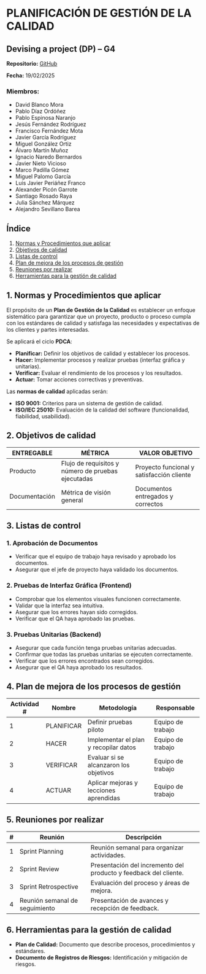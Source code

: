 # PLANIFICACIÓN DE GESTIÓN DE LA CALIDAD

## Devising a project (DP) – G4

**Repositorio:** [GitHub](https://github.com/ISPP-2425-G4/)

**Fecha:** 19/02/2025

### Miembros:
- David Blanco Mora
- Pablo Díaz Ordóñez
- Pablo Espinosa Naranjo
- Jesús Fernández Rodríguez
- Francisco Fernández Mota
- Javier García Rodríguez
- Miguel González Ortiz
- Álvaro Martín Muñoz
- Ignacio Naredo Bernardos
- Javier Nieto Vicioso
- Marco Padilla Gómez
- Miguel Palomo García
- Luis Javier Periáñez Franco
- Alexander Picón Garrote
- Santiago Rosado Raya
- Julia Sánchez Márquez
- Alejandro Sevillano Barea

## Índice
1. [Normas y Procedimientos que aplicar](#normas-y-procedimientos-que-aplicar)
2. [Objetivos de calidad](#objetivos-de-calidad)
3. [Listas de control](#listas-de-control)
4. [Plan de mejora de los procesos de gestión](#plan-de-mejora-de-los-procesos-de-gestion)
5. [Reuniones por realizar](#reuniones-por-realizar)
6. [Herramientas para la gestión de calidad](#herramientas-para-la-gestion-de-calidad)

## 1. Normas y Procedimientos que aplicar
El propósito de un **Plan de Gestión de la Calidad** es establecer un enfoque sistemático para garantizar que un proyecto, producto o proceso cumpla con los estándares de calidad y satisfaga las necesidades y expectativas de los clientes y partes interesadas.

Se aplicará el ciclo **PDCA**:
- **Planificar:** Definir los objetivos de calidad y establecer los procesos.
- **Hacer:** Implementar procesos y realizar pruebas (interfaz gráfica y unitarias).
- **Verificar:** Evaluar el rendimiento de los procesos y los resultados.
- **Actuar:** Tomar acciones correctivas y preventivas.

Las **normas de calidad** aplicadas serán:
- **ISO 9001:** Criterios para un sistema de gestión de calidad.
- **ISO/IEC 25010:** Evaluación de la calidad del software (funcionalidad, fiabilidad, usabilidad).

## 2. Objetivos de calidad
| ENTREGABLE  | MÉTRICA  | VALOR OBJETIVO  |
|-------------|----------|----------------|
| Producto | Flujo de requisitos y número de pruebas ejecutadas | Proyecto funcional y satisfacción cliente |
| Documentación | Métrica de visión general | Documentos entregados y correctos |

## 3. Listas de control
### 1. Aprobación de Documentos
- Verificar que el equipo de trabajo haya revisado y aprobado los documentos.
- Asegurar que el jefe de proyecto haya validado los documentos.

### 2. Pruebas de Interfaz Gráfica (Frontend)
- Comprobar que los elementos visuales funcionen correctamente.
- Validar que la interfaz sea intuitiva.
- Asegurar que los errores hayan sido corregidos.
- Verificar que el QA haya aprobado las pruebas.

### 3. Pruebas Unitarias (Backend)
- Asegurar que cada función tenga pruebas unitarias adecuadas.
- Confirmar que todas las pruebas unitarias se ejecuten correctamente.
- Verificar que los errores encontrados sean corregidos.
- Asegurar que el QA haya aprobado los resultados.

## 4. Plan de mejora de los procesos de gestión
| Actividad # | Nombre | Metodología | Responsable |
|------------|--------|-------------|-------------|
| 1 | PLANIFICAR | Definir pruebas piloto | Equipo de trabajo |
| 2 | HACER | Implementar el plan y recopilar datos | Equipo de trabajo |
| 3 | VERIFICAR | Evaluar si se alcanzaron los objetivos | Equipo de trabajo |
| 4 | ACTUAR | Aplicar mejoras y lecciones aprendidas | Equipo de trabajo |

## 5. Reuniones por realizar
| # | Reunión | Descripción |
|---|---------|-------------|
| 1 | Sprint Planning | Reunión semanal para organizar actividades. |
| 2 | Sprint Review | Presentación del incremento del producto y feedback del cliente. |
| 3 | Sprint Retrospective | Evaluación del proceso y áreas de mejora. |
| 4 | Reunión semanal de seguimiento | Presentación de avances y recepción de feedback. |

## 6. Herramientas para la gestión de calidad
- **Plan de Calidad:** Documento que describe procesos, procedimientos y estándares.
- **Documento de Registros de Riesgos:** Identificación y mitigación de riesgos.
